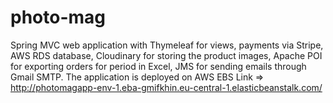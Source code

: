 # photo-mag

Spring MVC web application with Thymeleaf for views, payments via Stripe, AWS RDS database, Cloudinary for storing the product
images, Apache POI for exporting orders for period in Excel, JMS for sending emails through Gmail SMTP. The application is deployed on AWS EBS
Link => http://photomagapp-env-1.eba-gmifkhin.eu-central-1.elasticbeanstalk.com/
